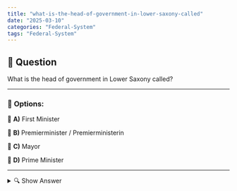 ```yaml
---
title: "what-is-the-head-of-government-in-lower-saxony-called"
date: "2025-03-10"
categories: "Federal-System"
tags: "Federal-System"
---
```


## 📌 **Question**

What is the head of government in Lower Saxony called?



---

### 📝 **Options:**

🔘 **A)** First Minister

🔘 **B)** Premierminister / Premierministerin

🔘 **C)** Mayor

🔘 **D)** Prime Minister

---

<details>
  <summary>🔍 Show Answer</summary>

  <p>
💡  <b>Correct Answer:</b>  d
  </p>
  <p>
    📖<b>Explanation:</b>
    In Germany, each of the 16 federal states consists of its own state government. The head of government heads this government and represents the state externally. The designations for this position may vary depending on the state. In Lower Saxony, one of the largest federal states, the title of head of government is specifically defined. Knowledge of these titles is important for understanding the political structure and administrative management in the individual federal states.
  </p>
</details>
